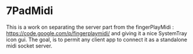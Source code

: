 # 7PadMidi
This is a work on separating the server part from the fingerPlayMidi : https://code.google.com/p/fingerplaymidi/ and giving it a nice SystemTray icon gui.
The goal, is to permit any client app to connect it as a standalone midi socket server.
